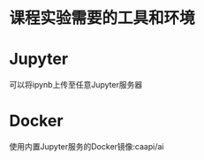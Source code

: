 # 课程实验需要的工具和环境 

Jupyter
======
可以将ipynb上传至任意Jupyter服务器

Docker
============
使用内置Jupyter服务的Docker镜像:caapi/ai


